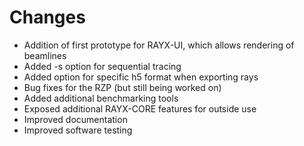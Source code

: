 # Changes

- Addition of first prototype for RAYX-UI, which allows rendering of beamlines
- Added -s option for sequential tracing
- Added option for specific h5 format when exporting rays
- Bug fixes for the RZP (but still being worked on)
- Added additional benchmarking tools
- Exposed additional RAYX-CORE features for outside use
- Improved documentation
- Improved software testing